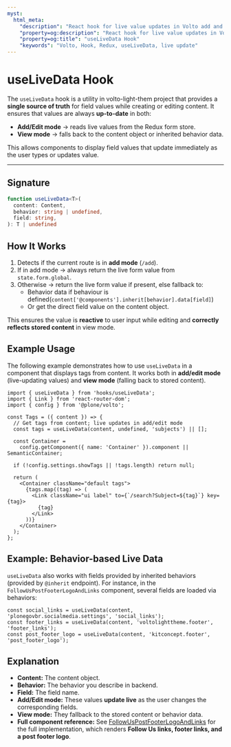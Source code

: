 ```yaml
---
myst:
  html_meta:
    "description": "React hook for live value updates in Volto add and edit modes."
    "property=og:description": "React hook for live value updates in Volto add and edit modes."
    "property=og:title": "useLiveData Hook"
    "keywords": "Volto, Hook, Redux, useLiveData, live update"
---
```


# useLiveData Hook

The `useLiveData` hook is a utility in volto-light-them project that provides a **single source of truth** for field values while creating or editing content.
It ensures that values are always **up-to-date** in both:

- **Add/Edit mode** → reads live values from the Redux form store.
- **View mode** → falls back to the content object or inherited behavior data.

This allows components to display field values that update immediately as the user types or updates value.

---

## Signature

```ts
function useLiveData<T>(
  content: Content,
  behavior: string | undefined,
  field: string,
): T | undefined
```

## How It Works

1. Detects if the current route is in **add mode** (`/add`).
2. If in add mode → always return the live form value from `state.form.global`.
3. Otherwise → return the live form value if present, else fallback to:
   - Behavior data  if behaviour is defined(`content['@components'].inherit[behavior].data[field]`)
   - Or get the direct field value on the content object.

This ensures the value is **reactive** to user input while editing and **correctly reflects stored content** in view mode.

## Example Usage

The following example demonstrates how to use `useLiveData` in a component that displays tags from content.
It works both in **add/edit mode** (live-updating values) and **view mode** (falling back to stored content).

```tsx
import { useLiveData } from 'hooks/useLiveData';
import { Link } from 'react-router-dom';
import { config } from '@plone/volto';

const Tags = ({ content }) => {
  // Get tags from content; live updates in add/edit mode
  const tags = useLiveData(content, undefined, 'subjects') || [];

  const Container =
    config.getComponent({ name: 'Container' }).component || SemanticContainer;

  if (!config.settings.showTags || !tags.length) return null;

  return (
    <Container className="default tags">
      {tags.map((tag) => (
        <Link className="ui label" to={`/search?Subject=${tag}`} key={tag}>
          {tag}
        </Link>
      ))}
    </Container>
  );
};

```


## Example: Behavior-based Live Data

`useLiveData` also works with fields provided by inherited behaviors (provided by `@inherit` endpoint).
For instance, in the `FollowUsPostFooterLogoAndLinks` component, several fields are loaded via behaviors:

```tsx
const social_links = useLiveData(content, 'plonegovbr.socialmedia.settings', 'social_links');
const footer_links = useLiveData(content, 'voltolighttheme.footer', 'footer_links');
const post_footer_logo = useLiveData(content, 'kitconcept.footer', 'post_footer_logo');
```

## Explanation

- **Content:** The content object.
- **Behavior:** The behavior you describe in backend.
- **Field:** The field name.
- **Add/Edit mode:** These values **update live** as the user changes the corresponding fields.
- **View mode:** They fallback to the stored content or behavior data.
- **Full component reference:**
  See [FollowUsPostFooterLogoAndLinks](https://github.com/kitconcept/volto-light-theme/blob/main/frontend/packages/volto-light-theme/src/components/Footer/slots/FollowUsLogoAndLinks.tsx)
  for the full implementation, which renders **Follow Us links, footer links, and a post footer logo**.


